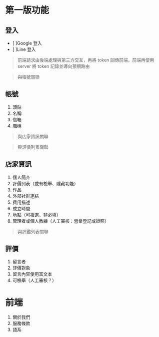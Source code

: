 # 第一版功能

## 登入

- [ ]Google 登入
- [ ]Line 登入

> 前端請求由後端處理與第三方交互，再將 token 回傳前端，前端再使用 server 將 token 記錄並導向預期路由

> 與帳號關聯

## 帳號

1. 頭貼
2. 名稱
3. 信箱
4. 職稱

> 與店家資訊關聯

> 與評價列表關聯

## 店家資訊

1. 個人簡介
2. 評價列表（或有檢舉、隱藏功能）
3. 作品
4. 外部社群連結
5. 費用描述
6. 成立時間
7. 地點（可複選、非必填）
8. 管理者或個人教練（人工審核：營業登記或證照）

> 與評鑑列表關聯

## 評價

1. 留言者
2. 評價對象
3. 留言內容使用富文本
4. 可檢舉（人工審核？）

# 前端

1. 關於我們
2. 服務條款
3. 語系
